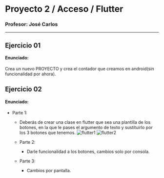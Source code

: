 # Proyecto 2 / Acceso / Flutter

### Profesor: José Carlos
---

## Ejercicio 01
#### Enunciado:
Crea un nuevo PROYECTO y crea el contador que creamos en android(sin funcionalidad por ahora).







## Ejercicio 02
#### Enunciado:
- Parte 1:
    - Deberás de crear una clase en flutter que sea una plantilla de los botones, en la que le pases el argumento de texto y sustituirlo por los 3 botones que tenemos.
      ![flutter1](https://github.com/ChemaDvp/MartinezPalaciosA02/assets/115820368/71b7a621-fdcc-4c94-835e-581d1a224607)
      ![flutter2](https://github.com/ChemaDvp/MartinezPalaciosA02/assets/115820368/3fe31b36-a4d8-4b5f-8247-fcf3c717ad41)


  - Parte 2:
    - Darle funcionalidad a los botones, cambios solo por consola.
  - Parte 3:
    - Cambios por pantalla.
 

